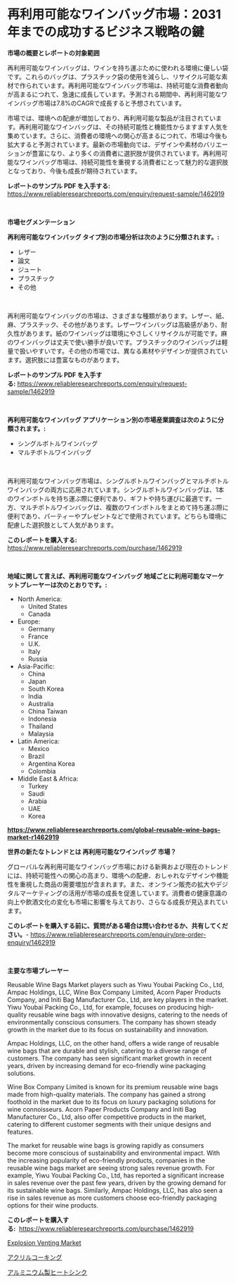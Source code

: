 <p><h1>再利用可能なワインバッグ市場：2031年までの成功するビジネス戦略の鍵</h1></p><p><strong>市場の概要とレポートの対象範囲</strong></p>
<p><p>再利用可能なワインバッグは、ワインを持ち運ぶために使われる環境に優しい袋です。これらのバッグは、プラスチック袋の使用を減らし、リサイクル可能な素材で作られています。再利用可能なワインバッグ市場は、持続可能な消費者動向が高まるにつれて、急速に成長しています。予測される期間中、再利用可能なワインバッグ市場は7.8%のCAGRで成長すると予想されています。</p><p>市場では、環境への配慮が増加しており、再利用可能な製品が注目されています。再利用可能なワインバッグは、その持続可能性と機能性からますます人気を集めています。さらに、消費者の環境への関心が高まるにつれて、市場は今後も拡大すると予測されています。最新の市場動向では、デザインや素材のバリエーションが豊富になり、より多くの消費者に選択肢が提供されています。再利用可能なワインバッグ市場は、持続可能性を重視する消費者にとって魅力的な選択肢となっており、今後も成長が期待されています。</p></p>
<p><strong>レポートのサンプル PDF を入手する:</strong> <a href="https://www.reliableresearchreports.com/enquiry/request-sample/1462919">https://www.reliableresearchreports.com/enquiry/request-sample/1462919</a></p>
<p>&nbsp;</p>
<p><strong>市場セグメンテーション</strong></p>
<p><strong>再利用可能なワインバッグ タイプ別の市場分析は次のように分類されます。:</strong></p>
<p><ul><li>レザー</li><li>論文</li><li>ジュート</li><li>プラスチック</li><li>その他</li></ul></p>
<p>&nbsp;</p>
<p><p>再利用可能なワインバッグの市場は、さまざまな種類があります。レザー、紙、麻、プラスチック、その他があります。レザーワインバッグは高級感があり、耐久性があります。紙のワインバッグは環境にやさしくリサイクルが可能です。麻のワインバッグは丈夫で使い勝手が良いです。プラスチックのワインバッグは軽量で扱いやすいです。その他の市場では、異なる素材やデザインが提供されています。選択肢には豊富なものがあります。</p></p>
<p><strong>レポートのサンプル PDF を入手する:</strong>&nbsp;<a href="https://www.reliableresearchreports.com/enquiry/request-sample/1462919">https://www.reliableresearchreports.com/enquiry/request-sample/1462919</a></p>
<p>&nbsp;</p>
<p><strong> 再利用可能なワインバッグ アプリケーション別の市場産業調査は次のように分類されます。:</strong></p>
<p><ul><li>シングルボトルワインバッグ</li><li>マルチボトルワインバッグ</li></ul></p>
<p>&nbsp;</p>
<p><p>再利用可能なワインバッグ市場は、シングルボトルワインバッグとマルチボトルワインバッグの両方に応用されています。シングルボトルワインバッグは、1本のワインボトルを持ち運ぶ際に便利であり、ギフトや持ち運びに最適です。一方、マルチボトルワインバッグは、複数のワインボトルをまとめて持ち運ぶ際に便利であり、パーティーやプレゼントなどで使用されています。どちらも環境に配慮した選択肢として人気があります。</p></p>
<p><strong>このレポートを購入する:</strong>&nbsp; <a href="https://www.reliableresearchreports.com/purchase/1462919">https://www.reliableresearchreports.com/purchase/1462919</a></p>
<p>&nbsp;</p>
<p><strong>地域に関して言えば、再利用可能なワインバッグ 地域ごとに利用可能なマーケットプレーヤーは次のとおりです。:</strong></p>
<p><ul>
    <li>
        North America:
        <ul>
            <li>United States</li>
            <li>Canada</li>
        </ul>
    </li>
    <li>
        Europe:
        <ul>
            <li>Germany</li>
            <li>France</li>
            <li>U.K.</li>
            <li>Italy</li>
            <li>Russia</li>
        </ul>
    </li>
    <li>
        Asia-Pacific:
        <ul>
            <li>China</li>
            <li>Japan</li>
            <li>South Korea</li>
            <li>India</li>
            <li>Australia</li>
            <li>China Taiwan</li>
            <li>Indonesia</li>
            <li>Thailand</li>
            <li>Malaysia</li>
        </ul>
    </li>
    <li>
        Latin America:
        <ul>
            <li>Mexico</li>
            <li>Brazil</li>
            <li>Argentina Korea</li>
            <li>Colombia</li>
        </ul>
    </li>
    <li>
        Middle East & Africa:
        <ul>
            <li>Turkey</li>
            <li>Saudi</li>
            <li>Arabia</li>
            <li>UAE</li>
            <li>Korea</li>
        </ul>
    </li>
    </ul></p>
<p><strong><a href="https://www.reliableresearchreports.com/global-reusable-wine-bags-market-r1462919">https://www.reliableresearchreports.com/global-reusable-wine-bags-market-r1462919</a></strong>&nbsp;</p>
<p><strong>世界の新たなトレンドとは 再利用可能なワインバッグ 市場？</strong></p>
<p><p>グローバルな再利用可能なワインバッグ市場における新興および現在のトレンドには、持続可能性への関心の高まり、環境への配慮、おしゃれなデザインや機能性を重視した商品の需要増加が含まれます。また、オンライン販売の拡大やデジタルマーケティングの活用が市場の成長を促進しています。消費者の健康意識の向上や飲酒文化の変化も市場に影響を与えており、さらなる成長が見込まれています。</p></p>
<p><strong>このレポートを購入する前に、質問がある場合は問い合わせるか、共有してください。</strong>- <a href="https://www.reliableresearchreports.com/enquiry/pre-order-enquiry/1462919">https://www.reliableresearchreports.com/enquiry/pre-order-enquiry/1462919</a></p>
<p>&nbsp;</p>
<p><strong>主要な市場プレーヤー</strong></p>
<p><p>Reusable Wine Bags Market players such as Yiwu Youbai Packing Co., Ltd, Ampac Holdings, LLC, Wine Box Company Limited, Acorn Paper Products Company, and Initi Bag Manufacturer Co., Ltd, are key players in the market. Yiwu Youbai Packing Co., Ltd, for example, focuses on producing high-quality reusable wine bags with innovative designs, catering to the needs of environmentally conscious consumers. The company has shown steady growth in the market due to its focus on sustainability and innovation.</p><p>Ampac Holdings, LLC, on the other hand, offers a wide range of reusable wine bags that are durable and stylish, catering to a diverse range of customers. The company has seen significant market growth in recent years, driven by increasing demand for eco-friendly wine packaging solutions.</p><p>Wine Box Company Limited is known for its premium reusable wine bags made from high-quality materials. The company has gained a strong foothold in the market due to its focus on luxury packaging solutions for wine connoisseurs. Acorn Paper Products Company and Initi Bag Manufacturer Co., Ltd, also offer competitive products in the market, catering to different customer segments with their unique designs and features.</p><p>The market for reusable wine bags is growing rapidly as consumers become more conscious of sustainability and environmental impact. With the increasing popularity of eco-friendly products, companies in the reusable wine bags market are seeing strong sales revenue growth. For example, Yiwu Youbai Packing Co., Ltd, has reported a significant increase in sales revenue over the past few years, driven by the growing demand for its sustainable wine bags. Similarly, Ampac Holdings, LLC, has also seen a rise in sales revenue as more customers choose eco-friendly packaging options for their wine products.</p></p>
<p><strong>このレポートを購入する:</strong>&nbsp;&nbsp;<a href="https://www.reliableresearchreports.com/purchase/1462919">https://www.reliableresearchreports.com/purchase/1462919</a></p>
<p><p><a href="https://github.com/kathiaseamanalvaradovlprc2h/Market-Research-Report-List-2/blob/main/explosion-venting-market.md">Explosion Venting Market</a></p><p><a href="https://github.com/oqxogxyvqe90775/Market-Research-Report-List-1/blob/main/662525630645.md">アクリルコーキング</a></p><p><a href="https://github.com/oqxogxyvqe90775/Market-Research-Report-List-1/blob/main/935963430644.md">アルミニウム製ヒートシンク</a></p></p>